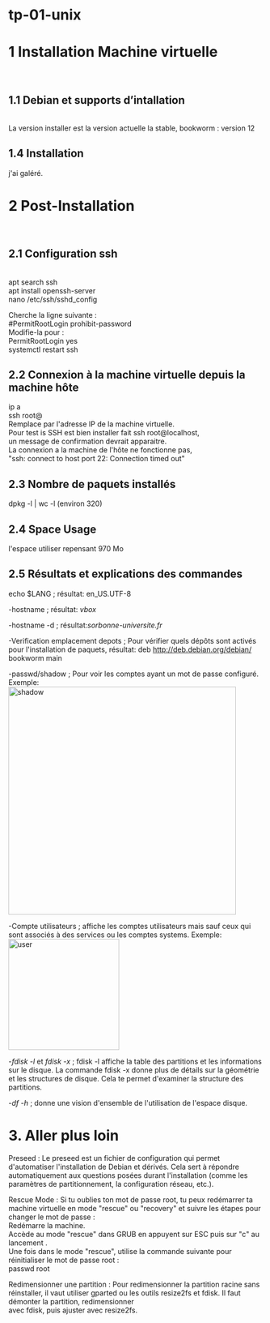 # tp-01-unix
<h1>1 Installation Machine virtuelle</h1><br>
<h2>1.1 Debian et supports d’intallation</h2><br>
La version installer est la version actuelle la stable, bookworm : version 12 <br>

<h2>1.4 Installation</h2>
j'ai galéré.

<h1>2 Post-Installation</h1><br>
<h2>2.1 Configuration ssh</h2><br>
apt search ssh<br>
apt install openssh-server<br>
nano /etc/ssh/sshd_config<br>

Cherche la ligne suivante :<br>
#PermitRootLogin prohibit-password <br>
Modifie-la pour : <br>
PermitRootLogin yes <br>
systemctl restart ssh

<h2>2.2 Connexion à la machine virtuelle depuis la machine hôte</h2>
ip a<br>
ssh root@<adresse_ip_vm> <br>
Remplace <adresse_ip_vm> par l'adresse IP de la machine virtuelle. <br>
Pour test is SSH est bien installer fait ssh root@localhost,<br>
un message de confirmation devrait apparaitre.<br>
La connexion a la machine de l'hôte ne fonctionne pas,<br>
"ssh: connect to host <adresse_ip_vm> port 22: Connection timed out"<br>

<h2>2.3 Nombre de paquets installés</h2>
dpkg -l | wc -l             (environ 320)<br>

<h2>2.4 Space Usage</h2>
l'espace utiliser repensant 970 Mo <br>

<h2>2.5 Résultats et explications des commandes</h2>
echo $LANG ; résultat: en_US.UTF-8 <br>

-hostname ; résultat: *vbox* <br>

-hostname -d ; résultat:*sorbonne-universite.fr* <br>

-Verification emplacement depots ;  Pour vérifier quels dépôts sont activés pour l'installation de paquets, résultat: deb http://deb.debian.org/debian/ bookworm main <br>

-passwd/shadow ; Pour voir les comptes ayant un mot de passe configuré. Exemple: <br>
<img width="450" alt="shadow" src="https://github.com/user-attachments/assets/1c21d4d1-16c6-4d03-b95e-69efb11972b6"><br>

-Compte utilisateurs ; affiche les comptes utilisateurs mais sauf ceux qui sont associés à des services ou les comptes systems. Exemple:<br>
<img width="219" alt="user" src="https://github.com/user-attachments/assets/0f739659-fba3-4101-95fa-d3c59a2c6880"><br>
 
-*fdisk -l* et *fdisk -x* ; fdisk -l affiche la table des partitions et les informations sur le disque. La commande fdisk -x donne plus de détails sur la géométrie et les structures de disque. Cela te permet d'examiner la structure des partitions. <br>

-*df -h* ; donne une vision d'ensemble de l'utilisation de l'espace disque. <br>

<h1>3. Aller plus loin</h1>
Preseed : Le preseed est un fichier de configuration qui permet d'automatiser l'installation de Debian et dérivés. Cela sert à répondre automatiquement aux questions posées durant l'installation (comme les paramètres de partitionnement, la configuration réseau, etc.). <br>

Rescue Mode : Si tu oublies ton mot de passe root, tu peux redémarrer ta machine virtuelle en mode "rescue" ou "recovery" et suivre les étapes pour changer le mot de passe :<br>
Redémarre la machine.<br>
Accède au mode "rescue" dans GRUB en appuyent sur ESC puis sur "c" au lancement .<br>
Une fois dans le mode "rescue", utilise la commande suivante pour réinitialiser le mot de passe root :<br>
passwd root<br>

Redimensionner une partition : Pour redimensionner la partition racine sans réinstaller, il vaut utiliser gparted ou les outils resize2fs et fdisk. Il faut démonter la partition, redimensionner<br> avec fdisk, puis ajuster avec resize2fs.<br>


